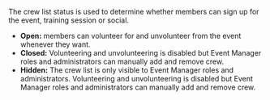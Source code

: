 The crew list status is used to determine whether members can sign up for the event, training session or social.

* **Open:** members can volunteer for and unvolunteer from the event whenever they want.
* **Closed:** Volunteering and unvolunteering is disabled but Event Manager roles and administrators can manually add and remove crew.
* **Hidden:** The crew list is only visible to Event Manager roles and administrators. Volunteering and unvolunteering is disabled but Event Manager roles and administrators can manually add and remove crew.